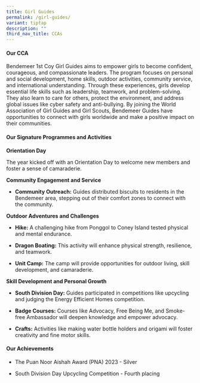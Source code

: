 ```yaml
---
title: Girl Guides
permalink: /girl-guides/
variant: tiptap
description: ""
third_nav_title: CCAs
---
```

<h4><strong>Our CCA</strong></h4>
<p>Bendemeer 1st Coy Girl Guides aims to empower girls to become confident,
courageous, and compassionate leaders. The program focuses on personal
and social development, home skills, outdoor activities, community service,
and international understanding. Through these experiences, girls develop
essential life skills such as leadership, teamwork, and problem-solving.
They also learn to care for others, protect the environment, and address
global issues like cyber safety and anti-bullying. By joining the World
Association of Girl Guides and Girl Scouts, Bendemeer Guides have opportunities
to connect with girls worldwide and make a positive impact on their communities.</p>
<h4><strong>Our Signature Programmes and Activities</strong></h4>
<p><strong>Orientation Day</strong>
</p>
<p>The year kicked off with an Orientation Day to welcome new members and
foster a sense of camaraderie.</p>
<p><strong>Community Engagement and Service</strong>
</p>
<ul data-tight="true" class="tight">
<li>
<p><strong>Community Outreach:</strong> Guides distributed biscuits to residents
in the Bendemeer area, stepping out of their comfort zones to connect with
the community.</p>
</li>
</ul>
<p><strong>Outdoor Adventures and Challenges</strong>
</p>
<ul data-tight="true" class="tight">
<li>
<p><strong>Hike:</strong> A challenging hike from Ponggol to Coney Island
tested physical and mental endurance.</p>
</li>
<li>
<p><strong>Dragon Boating:</strong> This activity will enhance physical strength,
resilience, and teamwork.</p>
</li>
<li>
<p><strong>Unit Camp:</strong> The camp will provide opportunities for outdoor
living, skill development, and camaraderie.</p>
</li>
</ul>
<p><strong>Skill Development and Personal Growth</strong>
</p>
<ul data-tight="true" class="tight">
<li>
<p><strong>South Division Day:</strong> Guides participated in competitions
like upcycling and judging the Energy Efficient Homes competition.</p>
</li>
<li>
<p><strong>Badge Courses:</strong> Courses like Advocacy, Free Being Me, and
Smoke-free Ambassador will deepen knowledge and empower advocacy.</p>
</li>
<li>
<p><strong>Crafts:</strong> Activities like making water bottle holders and
origami will foster creativity and fine motor skills.</p>
</li>
</ul>
<h4><strong>Our Achievements</strong></h4>
<ul data-tight="true" class="tight">
<li>
<p>The Puan Noor Aishah Award (PNA) 2023 - Silver</p>
</li>
<li>
<p>South Division Day Upcycling Competition - Fourth placing</p>
</li>
</ul>
<p></p>